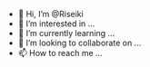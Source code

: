 - 👋 Hi, I’m @Riseiki
- 👀 I’m interested in ...
- 🌱 I’m currently learning ...
- 💞️ I’m looking to collaborate on ...
- 📫 How to reach me ...

<!---
Riseiki/Riseiki is a ✨ special ✨ repository because its `README.md` (this file) appears on your GitHub profile.
You can click the Preview link to take a look at your changes.
--->
